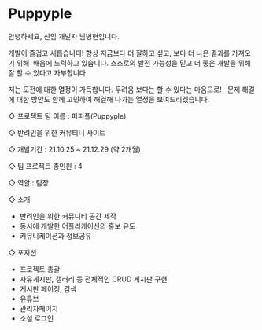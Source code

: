# Puppyple

안녕하세요, 신입 개발자 남병현입니다.

개발이 즐겁고 새롭습니다!
항상 지금보다 더 잘하고 싶고, 보다 더 나은 결과를 가져오기 위해 
배움에 노력하고 있습니다.
스스로의 발전 가능성을 믿고 더 좋은 개발을 위해
잘 할 수 있다고 자부합니다. 

저는 도전에 대한 열정이 가득합니다.
두려움 보다는 할 수 있다는 마음으로!  
문제 해결에 대한 방안도 함께 고민하여 해결해 나가는 열정을 보여드리겠습니다.





◇ 프로젝트 팀 이름 : 퍼피플(Puppyple)

◇ 반려인을 위한 커뮤티니 사이트

◇ 개발기간 : 21.10.25 ~ 21.12.29 (약 2개월)

◇ 팀 프로젝트 총인원 : 4

◇ 역할 : 팀장



◇ 소개

- 반려인을 위한 커뮤니티 공간 제작
- 동시에 개발한 어플리케이션의 홍보 유도
- 커뮤니케이션과 정보공유

◇ 포지션
- 프로젝트 총괄
- 자유게시판, 갤러리 등 전체적인 CRUD 게시판 구현 
- 게시판 페이징, 검색
- 유튜브
- 관리자페이지
- 소셜 로그인

